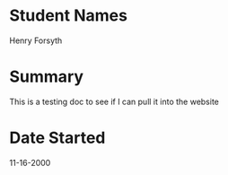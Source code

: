 # Student Names 
Henry Forsyth

# Summary
This is a testing doc to see if I can pull it into the website

# Date Started
11-16-2000
